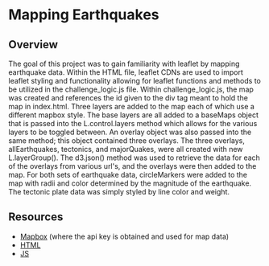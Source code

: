 # Mapping Earthquakes
## Overview
The goal of this project was to gain familiarity with leaflet by mapping earthquake data. Within the HTML file, leaflet CDNs are used to import leaflet styling and
functionality allowing for leaflet functions and methods to be utilized in the challenge_logic.js file. Within challenge_logic.js, the map was created and references the 
 id given to the div tag meant to hold the map in index.html. Three layers are added to the map each of which use a different mapbox style. The base layers are all added to 
a baseMaps object that is passed into the L.control.layers method which allows for the various layers to be toggled between. An overlay object was also passed into the same
method; this object contained three overlays. The three overlays, allEarthquakes, tectonics, and majorQuakes, were all created with new L.layerGroup(). The d3.json() method 
was used to retrieve the data for each of the overlays from various url's, and the overlays were then added to the map. For both sets of earthquake data, circleMarkers were 
added to the map with radii and color determined by the magnitude of the earthquake. The tectonic plate data was simply styled by line color and weight. 
## Resources
* [Mapbox](https://www.mapbox.com/) (where the api key is obtained and used for map data)
* [HTML](https://github.com/MDaily7/Mapping_Earthquakes/blob/main/Earthquake_Challenge/index.html) 
* [JS](https://github.com/MDaily7/Mapping_Earthquakes/blob/main/Earthquake_Challenge/static/js/challenge_logic.js)

